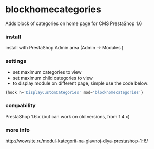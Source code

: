 # blockhomecategories
Adds block of categories on home page for CMS PrestaShop 1.6

### install
install with PrestaShop Admin area (Admin -> Modules )

### settings
+ set maximum categories to view
+ set maximum child categories to view
+ to display module on different page, simple use the code below:
```sh
{hook h='DisplayCustomCategories' mod='blockhomecategories'}
```

### compability
PrestaShop 1.6.x (but can work on old versions, from 1.4.x)

### more info
http://wowsite.ru/modul-kategorii-na-glavnoj-dlya-prestashop-1-6/
